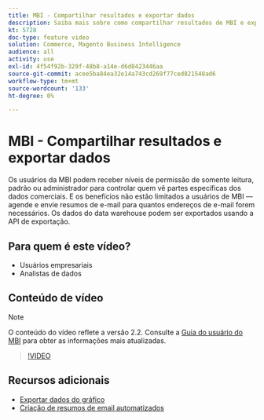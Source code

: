 ```yaml
---
title: MBI - Compartilhar resultados e exportar dados
description: Saiba mais sobre como compartilhar resultados de MBI e exportar dados para integração com outras ferramentas de negócios.
kt: 5728
doc-type: feature video
solution: Commerce, Magento Business Intelligence
audience: all
activity: use
exl-id: 4f54f92b-329f-48b8-a14e-d6d8423446aa
source-git-commit: acee5ba84ea32e14a743cd269f77ced821548ad6
workflow-type: tm+mt
source-wordcount: '133'
ht-degree: 0%

---
```


# MBI - Compartilhar resultados e exportar dados

Os usuários da MBI podem receber níveis de permissão de somente leitura, padrão ou administrador para controlar quem vê partes específicas dos dados comerciais. E os benefícios não estão limitados a usuários de MBI — agende e envie resumos de e-mail para quantos endereços de e-mail forem necessários. Os dados do data warehouse podem ser exportados usando a API de exportação.

## Para quem é este vídeo?

- Usuários empresariais
- Analistas de dados

## Conteúdo de vídeo

>[!NOTE]
>
>O conteúdo do vídeo reflete a versão 2.2. Consulte a [Guia do usuário do MBI](https://docs.magento.com/mbi/) para obter as informações mais atualizadas.

>[!VIDEO](https://video.tv.adobe.com/v/35983?quality=12&learn=on)

## Recursos adicionais

- [Exportar dados do gráfico](https://docs.magento.com/mbi/data-user/export-data/exp-chart-dash.html)
- [Criação de resumos de email automatizados](https://docs.magento.com/mbi/data-user/export-data/email-summaries.html)
